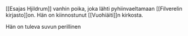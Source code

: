
[[Esajas Hjildrum]] vanhin poika, joka lähti pyhiinvaeltamaan [[Filverelin kirjasto]]on. Hän on kiinnostunut [[Vuohiäiti]]n kirkosta.

Hän on tuleva suvun perillinen